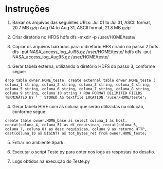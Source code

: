 # Instruções

1) Baixar os arquivos das seguintes URLs:
	Jul 01 to Jul 31, ASCII format, 20.7 MB gzip
	Aug 04 to Aug 31, ASCII format, 21.8 MB gzip

2) Criar diretório no HFDS
hdfs dfs -mkdir -p /user/HOME/teste/

3) Copiar os arquivos baixados para o diretório HFS criado no passo 2
	hdfs dfs -put NASA_access_log_Jul95.gz /user/HOME/teste/ 
	hdfs dfs -put NASA_access_log_Aug95.gz /user/HOME/teste/

4) Gerar tabela externa, utilizando o diretório HDFS do passo 3, conforme segue:

`drop table owner.HOME_teste;
create external table onwer.HOME_teste ( 
coluna_1 string,
coluna_2 string,
coluna_3 string,
coluna_4 string,
coluna_5 string,
coluna_6 string,
coluna_7 string,
coluna_8 string,
coluna_9 string,
coluna_10 string
) ROW FORMAT DELIMITED FIELDS TERMINATED BY ' ' STORED AS textfile LOCATION '/user/HOME/teste';`

4) Gerar tabela HIVE com as coluna que serão utilizadas na solução, conforme segue:

`create table owner.HOME_base as
select coluna_1 as host,
concat(coluna_4, coluna_5) as dt_requisicao,
concat(coluna_6, coluna_7, coluna_8) as desc_requisicao,
coluna_9 as retorno_HTTP,
cast(coluna_10 as BIGINT) as tot_bytes_ret
from owner.HOME_teste;`

5) Entrar no ambiente Spark.

6) Executar o script Teste.py para obter nos logs as respostas do desafio. 

7) Logs obtidos na execução do Teste.py
